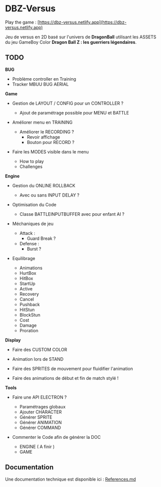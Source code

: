 # DBZ-Versus

Play the game : [https://dbz-versus.netlify.app](https://dbz-versus.netlify.app)

Jeu de versus en 2D basé sur l'univers de __DragonBall__ utilisant les ASSETS du jeu GameBoy Color __Dragon Ball Z : les guerriers légendaires__.

## TODO
__BUG__
* Problème controller en Training
* Tracker MBUU BUG AERIAL

__Game__
* Gestion de LAYOUT / CONFIG pour un CONTROLLER ?
    * Ajout de paramétrage possible pour MENU et BATTLE

* Améliorer menu en TRAINING
    * Améliorer le RECORDING ?
        * Revoir affichage
        * Bouton pour RECORD ?

* Faire les MODES visible dans le menu
    * How to play
    * Challenges

__Engine__
* Gestion du ONLINE ROLLBACK
    * Avec ou sans INPUT DELAY ?

* Optimisation du Code
    * Classe BATTLEINPUTBUFFER avec pour enfant AI ?

* Méchaniques de jeu
    * Attack :
        * Guard Break ?
    * Defense :
        * Burst ?

* Equilibrage
    * Animations
    * HurtBox
    * HitBox
    * StartUp
    * Active
    * Recovery
    * Cancel
    * Pushback
    * HitStun
    * BlockStun
    * Cost
    * Damage
    * Proration

__Display__
* Faire des CUSTOM COLOR

* Animation lors de STAND

* Faire des SPRITES de mouvement pour fluidifier l'animation

* Faire des animations de début et fin de match stylé !

__Tools__
* Faire une API ELECTRON ?
    * Paramétrages globaux
    * Ajouter CHARACTER
    * Générer SPRITE
    * Générer ANIMATION
    * Générer COMMAND

* Commenter le Code afin de générer la DOC
    * ENGINE ( A finir )
    * GAME

## Documentation
Une documentation technique est disponible ici : [References.md](https://github.com/de-sign/DBZ-Versus/blob/master/src/doc/markdown/References.md)